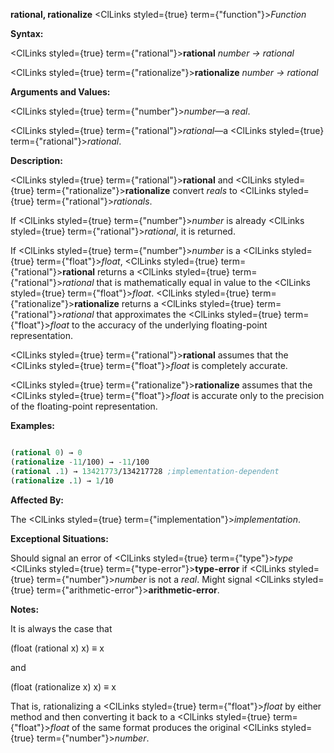 **rational, rationalize** <ClLinks styled={true} term={"function"}><i>Function</i></ClLinks> 



**Syntax:** 



<ClLinks styled={true} term={"rational"}><b>rational</b></ClLinks> *number → rational* 



<ClLinks styled={true} term={"rationalize"}><b>rationalize</b></ClLinks> *number → rational* 



**Arguments and Values:** 



<ClLinks styled={true} term={"number"}><i>number</i></ClLinks>—a *real*. 



<ClLinks styled={true} term={"rational"}><i>rational</i></ClLinks>—a <ClLinks styled={true} term={"rational"}><i>rational</i></ClLinks>. 



**Description:** 



<ClLinks styled={true} term={"rational"}><b>rational</b></ClLinks> and <ClLinks styled={true} term={"rationalize"}><b>rationalize</b></ClLinks> convert *reals* to <ClLinks styled={true} term={"rational"}><i>rationals</i></ClLinks>. 



If <ClLinks styled={true} term={"number"}><i>number</i></ClLinks> is already <ClLinks styled={true} term={"rational"}><i>rational</i></ClLinks>, it is returned. 



If <ClLinks styled={true} term={"number"}><i>number</i></ClLinks> is a <ClLinks styled={true} term={"float"}><i>float</i></ClLinks>, <ClLinks styled={true} term={"rational"}><b>rational</b></ClLinks> returns a <ClLinks styled={true} term={"rational"}><i>rational</i></ClLinks> that is mathematically equal in value to the <ClLinks styled={true} term={"float"}><i>float</i></ClLinks>. <ClLinks styled={true} term={"rationalize"}><b>rationalize</b></ClLinks> returns a <ClLinks styled={true} term={"rational"}><i>rational</i></ClLinks> that approximates the <ClLinks styled={true} term={"float"}><i>float</i></ClLinks> to the accuracy of the underlying floating-point representation. 



<ClLinks styled={true} term={"rational"}><b>rational</b></ClLinks> assumes that the <ClLinks styled={true} term={"float"}><i>float</i></ClLinks> is completely accurate. 



<ClLinks styled={true} term={"rationalize"}><b>rationalize</b></ClLinks> assumes that the <ClLinks styled={true} term={"float"}><i>float</i></ClLinks> is accurate only to the precision of the floating-point representation. 



**Examples:**
```lisp

(rational 0) → 0 
(rationalize -11/100) → -11/100 
(rational .1) → 13421773/134217728 ;implementation-dependent 
(rationalize .1) → 1/10 

```
**Affected By:** 



The <ClLinks styled={true} term={"implementation"}><i>implementation</i></ClLinks>. 



**Exceptional Situations:** 



Should signal an error of <ClLinks styled={true} term={"type"}><i>type</i></ClLinks> <ClLinks styled={true} term={"type-error"}><b>type-error</b></ClLinks> if <ClLinks styled={true} term={"number"}><i>number</i></ClLinks> is not a *real*. Might signal <ClLinks styled={true} term={"arithmetic-error"}><b>arithmetic-error</b></ClLinks>. 



 



 



**Notes:** 



It is always the case that 



(float (rational x) x) *≡* x 



and 



(float (rationalize x) x) *≡* x 



That is, rationalizing a <ClLinks styled={true} term={"float"}><i>float</i></ClLinks> by either method and then converting it back to a <ClLinks styled={true} term={"float"}><i>float</i></ClLinks> of the same format produces the original <ClLinks styled={true} term={"number"}><i>number</i></ClLinks>. 



